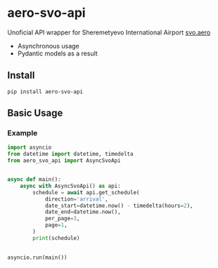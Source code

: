 # aero-svo-api  
Unoficial API wrapper for Sheremetyevo International Airport [svo.aero](https://www.svo.aero/ru/main)
* Asynchronous usage
* Pydantic models as a result

## Install
```commandline
pip install aero-svo-api
```
## Basic Usage
### Example
```python
import asyncio
from datetime import datetime, timedelta
from aero_svo_api import AsyncSvoApi


async def main():
    async with AsyncSvoApi() as api:
        schedule = await api.get_schedule(
            direction='arrival',
            date_start=datetime.now() - timedelta(hours=2),
            date_end=datetime.now(),
            per_page=3,
            page=1,
        )
        print(schedule)

        
asyncio.run(main())
```